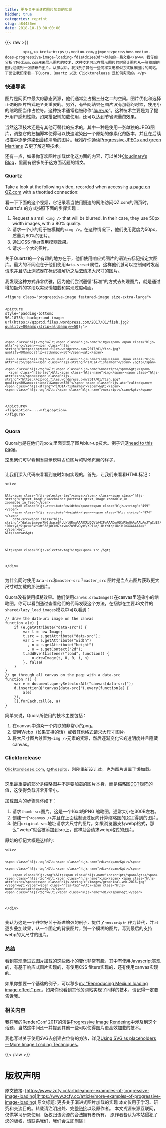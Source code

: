 ```yaml
---
title: 更多关于渐进式图片加载的实现
hidden: true
categories: reprint
slug: a84436ee
date: 2018-10-18 00:00:00
---
```


{{< raw >}}

            <p>在<a href="https://medium.com/@jmperezperez/how-medium-does-progressive-image-loading-fd1e4dc1ee3d">以前的一篇文章</a>中，我仔细分析了Medium.com用来展示图片的技术，这种技术可以在展示图片的时候让图片从一张模糊的图片过渡到一张清晰的图片。从那以后，我找到了其他一些同样采用相似方式展示图片的网站。下面让我们来看一下Quora, Quartz 以及 Clicktorelease 是如何实现的。</p>
<h3>快速导读</h3>
<p>图片是网页中最大的静态资源，他们通常会占据三分之二的空间。图片优化和选择正确的图片格式是至关重要的。另外，有些网站会在图片没有加载的时候，使用小的缩略图当作占位符。这种技术通常也被称作“<a href="https://css-tricks.com/the-blur-up-technique-for-loading-background-images/"><em>blur-up</em></a>“。这种技术主要是为了提升用户感知性能，如果搭配懒加载使用，还可以达到节省流量的效果。</p>
<p>当然这项技术还是有其他可替代的技术的。其中一种是使用一张单独的JPEG图片，调整它的扫描脚本使得可以快速渲染出一个原始的像素化的版本，并且在后续扫描中逐步渲染出最终清晰的图片。我推荐你通读<a href="http://cloudinary.com/blog/progressive_jpegs_and_green_martians">Progressive JPEGs and green Martians</a> 去更了解这项技术。</p>
<p>还有一点，如果你喜欢图片加载优化这方面的内容，可以关注<a href="http://cloudinary.com/blog">Cloudinary’s Blog</a>，里面有很多关于这方面话题的博文。</p>
<h3>Quartz</h3>
<p>Take a look at the following video, recorded when accessing <a href="https://qz.com/894001/theres-a-wrong-and-a-right-way-to-talk-to-your-dog-according-to-science/">a page on QZ.com</a> with a throttled connection:</p>
<p>看一下下面的这个视频，它记录着当使用慢速的网络访问QZ.com的网页时，Quartz's 的方式按照下面的步骤实现：</p>
<ol>
<li>Request a small <code>&lt;img /&gt;</code> that will be blurred. In their case, they use 50px width images, with a 80% quality.</li>
<li>请求一个小的用于被模糊的<code>&lt;img /&gt;</code>。在这种情况下，他们使用宽度为50px，质量为80%的图片。</li>
<li>通过CSS filter应用模糊效果。</li>
<li>请求一个大的图片。</li>
</ol>
<p>关于Quartz的一个有趣的地方在于，他们使用响应式图片的语法去标记指定大图片。最大的不同点在于他们使用<code>data-srcset</code>属性，这样他们就可以控制何时发起请求并且防止浏览器在标记被解析之后去请求大尺寸的图片。</p>
<p>我发现这种方式非常优雅，因为他们尝试遵循“标准”的方式去处理图片，就是通过增加额外的字段以实现懒加载和实现过度动画。</p>
<pre><code class="hljs xml"><span class="hljs-tag">&lt;<span class="hljs-name">figure</span> <span class="hljs-attr">class</span>=<span class="hljs-string">"progressive-image featured-image size-extra-large"</span>&gt;</span>

  <span class="hljs-tag">&lt;<span class="hljs-name">picture</span> <span class="hljs-attr">style</span>=<span class="hljs-string">"padding-bottom: 56.1875%; background-image: url(https://qzprod.files.wordpress.com/2017/01/fish.jpg?quality=80&amp;strip=all&amp;w=50);"</span>&gt;</span>

    <span class="hljs-tag">&lt;<span class="hljs-name">img</span> <span class="hljs-attr">src</span>=<span class="hljs-string">"https://qzprod.files.wordpress.com/2017/01/fish.jpg?quality=80&amp;strip=all&amp;w=50"</span>&gt;</span>

    <span class="hljs-tag">&lt;<span class="hljs-name">img</span> <span class="hljs-attr">alt</span>=<span class="hljs-string">"INDIA-fishermen"</span> /&gt;</span>

    <span class="hljs-tag">&lt;<span class="hljs-name">noscript</span>&gt;</span>
      <span class="hljs-tag">&lt;<span class="hljs-name">img</span> <span class="hljs-attr">src</span>=<span class="hljs-string">"https://qzprod.files.wordpress.com/2017/01/fish.jpg?quality=80&amp;strip=all&amp;w=320"</span> <span class="hljs-attr">alt</span>=<span class="hljs-string">"INDIA-fishermen"</span>&gt;</span>
    <span class="hljs-tag">&lt;/<span class="hljs-name">noscript</span>&gt;</span>
  <span class="hljs-tag">&lt;/<span class="hljs-name">picture</span>&gt;</span>
  <span class="hljs-tag">&lt;<span class="hljs-name">figcaption</span>&gt;</span>...<span class="hljs-tag">&lt;/<span class="hljs-name">figcaption</span>&gt;</span>
<span class="hljs-tag">&lt;/<span class="hljs-name">figure</span>&gt;</span>
</code></pre><h3>Quora</h3>
<p>Quora也是在他们的po文里面实现了图片blur-up技术。例子详见<a href="https://www.quora.com/How-does-Quora-pre-load-images">head to this page</a>。</p>
<p>这里我们可以看到当显示模糊占位图片的时候页面的样子。</p>
<p><img src="https://p0.ssl.qhimg.com/t01d15cfe42bf2b63fb.png" alt=""></p>
<p>让我们深入代码来看看到底时如何实现的。首先，让我们来看看HTML标记：</p>
<pre><code class="hljs stylus">&lt;div&gt;


    &lt;<span class="hljs-selector-tag">canvas</span> class=<span class="hljs-string">"qtext_image_placeholder portrait qtext_image zoomable_in zoomable_in_feed"</span>
        <span class="hljs-attribute">width</span>=<span class="hljs-string">"499"</span>
        <span class="hljs-attribute">height</span>=<span class="hljs-string">"874"</span>
        data-src=<span class="hljs-string">"data:image/PNG;base64,UklGRmgAAABXRUJQVlA4IFwAAADwAQCdASoGAAoAAUAmJYgCdEf/g…iD0z/yA/5ipcuk5xHSdrS38j8CkH7s+vKeZu9EwRy0f/KPIlo/+UifdfcpiRcJiRnXXAAAAA=="</span>&gt;
    &lt;/canvas&gt;




    &lt;<span class="hljs-selector-tag">img</span> src /&gt;
&lt;/div&gt;
</code></pre><p>为什么同时使用<code>data-src</code>和<code>master-src</code>？<code>master_src</code> 图片是当点击图片获取更大尺寸时加载的那张图片。</p>
<p>Quora没有使用模糊效果。他们使用<code>canvas.drawImage()</code>在canvas里渲染小的缩略图。你可以看到通过查看他们的代码发现这个方法，在捆绑在主要JS文件的<code>shared/lazy_load_images</code>模块中可以看到：</p>
<pre><code class="hljs javascript"><span class="hljs-comment">// draw the data-uri image on the canvas</span>
<span class="hljs-function"><span class="hljs-keyword">function</span> <span class="hljs-title">a</span>(<span class="hljs-params">e</span>) </span>{
    <span class="hljs-keyword">if</span> (e.getAttribute(<span class="hljs-string">"data-src"</span>)) {
        <span class="hljs-keyword">var</span> t = <span class="hljs-keyword">new</span> Image;
        t.src = e.getAttribute(<span class="hljs-string">"data-src"</span>);
        <span class="hljs-keyword">var</span> i = e.getAttribute(<span class="hljs-string">"width"</span>)
          , n = e.getAttribute(<span class="hljs-string">"height"</span>)
          , o = e.getContext(<span class="hljs-string">"2d"</span>);
        t.addEventListener(<span class="hljs-string">"load"</span>, <span class="hljs-function"><span class="hljs-keyword">function</span>(<span class="hljs-params"></span>) </span>{
            o.drawImage(t, <span class="hljs-number">0</span>, <span class="hljs-number">0</span>, i, n)
        }, <span class="hljs-literal">false</span>)
    }
}
<span class="hljs-comment">// go through all canvas on the page with a data-src</span>
<span class="hljs-function"><span class="hljs-keyword">function</span> <span class="hljs-title">r</span>(<span class="hljs-params"></span>) </span>{
    <span class="hljs-keyword">var</span> e = <span class="hljs-built_in">document</span>.querySelectorAll(<span class="hljs-string">"canvas[data-src]"</span>);
    d.insertionQ(<span class="hljs-string">"canvas[data-src]"</span>).every(<span class="hljs-function"><span class="hljs-keyword">function</span>(<span class="hljs-params">e</span>) </span>{
        a(e)
    }),
    [].forEach.call(e, a)
}
</code></pre><p>简单来说，Quora所使用的技术主要包括：</p>
<ol>
<li>在canvas中渲染一个内联的非常小的png。</li>
<li>使用Webp（如果支持的话）或者其他格式请求大尺寸图片。</li>
<li>将大尺寸图片设置为<code>&lt;img /&gt;</code>元素的资源，然后逐渐变化它的透明度并且隐藏canvas。</li>
</ol>
<h3>Clicktorelease</h3>
<p><a href="https://www.clicktorelease.com/">Clicktorelease.com</a>, <a href="https://twitter.com/thespite">@thespite</a>，刚刚重新设计过，也为图片设置了懒加载。</p>
<p><img src="https://p0.ssl.qhimg.com/t01289517093f2be7c5.gif" alt=""></p>
<p>这里最重要的部分是缩略图并不是要加载的图片本身，而是缩略图<a href="https://twitter.com/thespite/status/827110706642305024">DCT矩阵</a>的值，这使得负载非常非常小。</p>
<p>加载图片的步骤具体如下：</p>
<ol>
<li>请求<code>thumb-src</code>图片。这是一个16x4的PNG 缩略图，通常大小在300B左右。</li>
<li>创建一个<code>&lt;canvas /&gt;</code>并且在上面绘制通过反向计算缩略图的<a href="https://en.wikipedia.org/wiki/Discrete_cosine_transform">DCT</a>得到的图片。</li>
<li>使用<code>original-src</code>地址请求大尺寸的图片。如果浏览器支持webp格式，那么“.webp”就会被添加到src上，这样就会请求webp格式的图片。</li>
</ol>
<p>原始的标记大概是这样的:</p>
<pre><code class="hljs xml"><span class="hljs-tag">&lt;<span class="hljs-name">div</span>&gt;</span>




    <span class="hljs-tag">&lt;<span class="hljs-name">div</span>&gt;</span>

    <span class="hljs-tag">&lt;<span class="hljs-name">div</span>&gt;</span>

        <span class="hljs-tag">&lt;<span class="hljs-name">noscript</span>&gt;</span><span class="hljs-tag">&lt;<span class="hljs-name">img</span> <span class="hljs-attr">src</span>=<span class="hljs-string">"/images/graphical-web-2016.jpg"</span>&gt;</span><span class="hljs-tag">&lt;/<span class="hljs-name">noscript</span>&gt;</span>
    <span class="hljs-tag">&lt;/<span class="hljs-name">div</span>&gt;</span>
<span class="hljs-tag">&lt;/<span class="hljs-name">div</span>&gt;</span>
</code></pre><p>我认为这是一个非常好关于渐进增强的例子，提供了<code>&lt;noscript&gt;</code> 作为替代，并且逐步叠加效果，从一个固定的背景图片，到一个模糊的图片，再到最后的支持webp的大尺寸的图片。</p>
<h3>总结</h3>
<p>看到实现渐进式图片加载的这些微小的变化非常有趣，其中有使用Javascript实现的，有基于响应式图片实现的，有使用CSS filters实现的，还有使用canvas实现的。</p>
<p>如果你想要一个基础的例子，可以移步<a href="http://codepen.io/jmperez/pen/yYjPER">my “Reproducing Medium loading image effect” pen</a>。如果你也看到其他的网站实现了同样的技术，请记得一定要告诉我。</p>
<h3>相关内容</h3>
<p>我在我的RenderConf 2017的演讲<a href="https://www.youtube.com/watch?v=S70xyRYCNdY">Progressive Image Rendering</a>中涉及到这个话题，当然这中间还一并提到其他一些可以使得图片更高效加载的技术。</p>
<p>我也写过关于使用SVG去创建占位符的方法，详见<a href="https://medium.com/@jmperezperez/using-svg-as-placeholders-more-image-loading-techniques-bed1b810ab2c">Using SVG as placeholders — More Image Loading Techniques</a>。</p>

          
{{< /raw >}}

# 版权声明
原文链接: [https://www.zcfy.cc/article/more-examples-of-progressive-image-loading](https://www.zcfy.cc/article/more-examples-of-progressive-image-loading)
原文标题: 更多关于渐进式图片加载的实现
本文仅用于学习、研究和交流目的。转载请注明出处、完整链接以及原作者。
本文资源来源互联网，仅供学习研究使用，版权归该资源的合法拥有者所有，
原作者若认为本站侵犯了您的版权，请联系我们，我们会立即删除！

